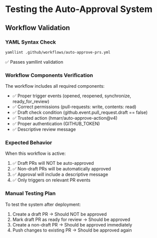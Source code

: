 # Testing the Auto-Approval System

## Workflow Validation

### YAML Syntax Check
```bash
yamllint .github/workflows/auto-approve-prs.yml
```
✅ Passes yamllint validation

### Workflow Components Verification
The workflow includes all required components:
- ✅ Proper trigger events (opened, reopened, synchronize, ready_for_review)
- ✅ Correct permissions (pull-requests: write, contents: read)
- ✅ Draft check condition (github.event.pull_request.draft == false)
- ✅ Trusted action (hmarr/auto-approve-action@v4)
- ✅ Proper authentication (GITHUB_TOKEN)
- ✅ Descriptive review message

### Expected Behavior
When this workflow is active:
1. ✅ Draft PRs will NOT be auto-approved
2. ✅ Non-draft PRs will be automatically approved
3. ✅ Approval will include a descriptive message
4. ✅ Only triggers on relevant PR events

### Manual Testing Plan
To test the system after deployment:
1. Create a draft PR → Should NOT be approved
2. Mark draft PR as ready for review → Should be approved
3. Create a non-draft PR → Should be approved immediately
4. Push changes to existing PR → Should be approved again